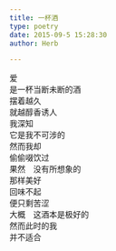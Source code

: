 ```yaml
---  
title: 一杯酒  
type: poetry  
date: 2015-09-5 15:28:30  
author: Herb  

---  
```

爱  
是一杯当断未断的酒  
摆着越久  
就越醇香诱人    
我深知  
它是我不可涉的  
然而我却  
偷偷啜饮过    
果然　没有所想象的  
那样美好  
回味不起  
便只剩苦涩    
大概　这酒本是极好的  
然而此时的我  
并不适合  
